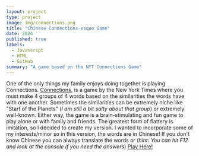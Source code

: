 ```yaml
---
layout: project
type: project
image: img/connections.png
title: "Chinese Connections-esque Game"
date: 2024
published: true
labels:
  - Javascript
  - HTML
  - GitHub
summary: "A game based on the NYT Connections Game"
---
```


One of the only things my family enjoys doing together is playing Connections. [Connections](https://www.nytimes.com/games/connections), is a game by the New York Times where you must make 4 groups of 4 words based on the similarities the words have with one another.  Sometimes the similarities can be extremely niche like "Start of the Planets" (*I am still a bit salty about that group*) or extremely well-known.  Either way, the game is a brain-stimulating and fun game to play alone or with family and friends. The greatest form of flattery is imitation, so I decided to create my version. I wanted to incorporate some of my interests/minor so in this version, the words are in Chinese! If you don't know Chinese you can always translate the words or (*hint: You can hit F12 and look at the console if you need the answers*) [Play Here!](https://iwalanicampbell.github.io/connections.html)







